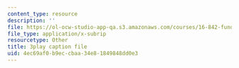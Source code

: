```yaml
---
content_type: resource
description: ''
file: https://ol-ocw-studio-app-qa.s3.amazonaws.com/courses/16-842-fundamentals-of-systems-engineering-fall-2015/4ec69af0b9eccbaa34e81849848dd0e3_RsOCnszziDA.srt
file_type: application/x-subrip
resourcetype: Other
title: 3play caption file
uid: 4ec69af0-b9ec-cbaa-34e8-1849848dd0e3
---
```

